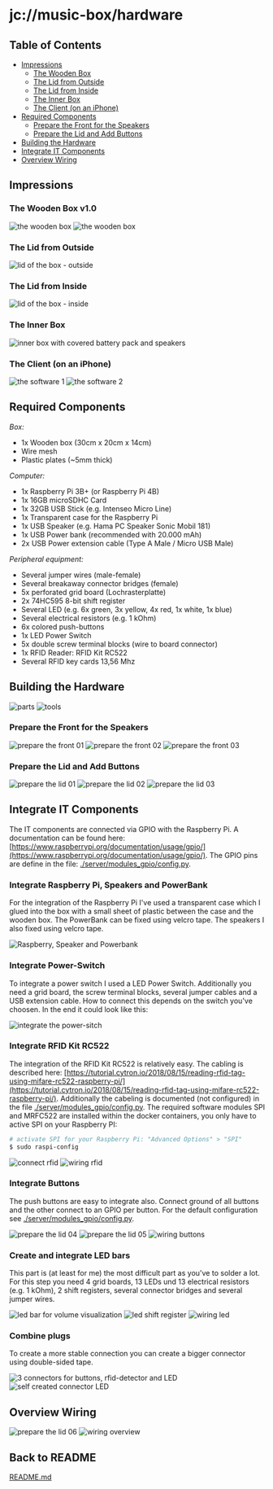 # jc://music-box/hardware

## Table of Contents

- [Impressions](#impressions)
  - [The Wooden Box](#the-wooden-box)
  - [The Lid from Outside](#the-lid-from-outside)
  - [The Lid from Inside](#the-lid-from-inside)
  - [The Inner Box](#the-inner-box)
  - [The Client (on an iPhone)](#the-client-on-an-iphone)
- [Required Components](#required-components)
  - [Prepare the Front for the Speakers](#prepare-the-front-for-the-speakers)
  - [Prepare the Lid and Add Buttons](#prepare-the-lid-and-add-buttons)
- [Building the Hardware](#building-the-hardware)
- [Integrate IT Components](#integrate-it-components)
- [Overview Wiring](#overview-wiring)

## Impressions

### The Wooden Box v1.0
![the wooden box](images/mbox.jpg)
![the wooden box](images/mbox_screen.JPG)

### The Lid from Outside
![lid of the box - outside](images/mbox_detail_0.jpg)

### The Lid from Inside
![lid of the box - inside](images/mbox_detail_1.jpg)

### The Inner Box
![inner box with covered battery pack and speakers](images/mbox_detail_2.jpg)

### The Client (on an iPhone)
![the software 1](images/mbox_client_01.jpg)
![the software 2](images/mbox_client_02.jpg)

## Required Components

*Box:*
* 1x Wooden box (30cm x 20cm x 14cm)
* Wire mesh
* Plastic plates (~5mm thick)

*Computer:*
* 1x Raspberry Pi 3B+ (or Raspberry Pi 4B)
* 1x 16GB microSDHC Card
* 1x 32GB USB Stick (e.g. Intenseo Micro Line)
* 1x Transparent case for the Raspberry Pi
* 1x USB Speaker (e.g. Hama PC Speaker Sonic Mobil 181)
* 1x USB Power bank (recommended with 20.000 mAh)
* 2x USB Power extension cable (Type A Male / Micro USB Male)

*Peripheral equipment:*
* Several jumper wires (male-female)
* Several breakaway connector bridges (female)
* 5x perforated grid board (Lochrasterplatte)
* 2x 74HC595 8-bit shift register
* Several LED (e.g. 6x green, 3x yellow, 4x red, 1x white, 1x blue)
* Several electrical resistors (e.g. 1 kOhm)
* 6x colored push-buttons
* 1x LED Power Switch
* 5x double screw terminal blocks (wire to board connector)
* 1x RFID Reader: RFID Kit RC522
* Several RFID key cards 13,56 Mhz

## Building the Hardware

![parts](images/mbox_parts.JPG)
![tools](images/mbox_tools.JPG)

### Prepare the Front for the Speakers

![prepare the front 01](images/mbox_front01.JPG)
![prepare the front 02](images/mbox_front02.JPG)
![prepare the front 03](images/mbox_front03.JPG)

### Prepare the Lid and Add Buttons

![prepare the lid 01](images/mbox_lid01.JPG)
![prepare the lid 02](images/mbox_lid02.JPG)
![prepare the lid 03](images/mbox_lid03.JPG)

## Integrate IT Components

The IT components are connected via GPIO with the Raspberry Pi. A documentation can be found here: [https://www.raspberrypi.org/documentation/usage/gpio/](https://www.raspberrypi.org/documentation/usage/gpio/).
The GPIO pins are define in the file: [./server/modules_gpio/config.py](../server/modules_gpio/config.py).

### Integrate Raspberry Pi, Speakers and PowerBank

For the integration of the Raspberry Pi I've used a transparent case which I glued into the box with a small sheet of plastic between the case and the wooden box. The PowerBank can be fixed using velcro tape. The speakers I also fixed using velcro tape.

![Raspberry, Speaker and Powerbank](images/mbox_inside01.JPG)

### Integrate Power-Switch

To integrate a power switch I used a LED Power Switch. Additionally you need a grid board, the screw terminal blocks, several jumper cables and a USB extension cable. How to connect this depends on the switch you've choosen. In the end it could look like this:

![integrate the power-sitch](images/mbox_power-switch.JPG)

### Integrate RFID Kit RC522

The integration of the RFID Kit RC522 is relatively easy. The cabling is described here: [https://tutorial.cytron.io/2018/08/15/reading-rfid-tag-using-mifare-rc522-raspberry-pi/](https://tutorial.cytron.io/2018/08/15/reading-rfid-tag-using-mifare-rc522-raspberry-pi/).
Additionally the cabeling is documented (not configured) in the file [./server/modules_gpio/config.py](../server/modules_gpio/config.py).
The required software modules SPI and MRFC522 are installed within the docker containers, you only have to active SPI on your Raspberry PI:

```bash
# activate SPI for your Raspberry Pi: "Advanced Options" > "SPI"
$ sudo raspi-config
```

![connect rfid](images/mbox_rfid.JPG)
![wiring rfid](images/mbox-wiring-02.png)

### Integrate Buttons

The push buttons are easy to integrate also. Connect ground of all buttons and the other connect to an GPIO per button. For the default configuration see [./server/modules_gpio/config.py](../server/modules_gpio/config.py).

![prepare the lid 04](images/mbox_lid04.JPG)
![prepare the lid 05](images/mbox_lid05.JPG)
![wiring buttons](images/mbox-wiring-04.png)

### Create and integrate LED bars

This part is (at least for me) the most difficult part as you've to solder a lot. For this step you need 4 grid boards, 13 LEDs und 13 electrical resistors (e.g. 1 kOhm), 2 shift registers, several connector bridges and several jumper wires.

![led bar for volume visualization](images/mbox_led-bar.JPG)
![led shift register](images/mbox_register.JPG)
![wiring led](images/mbox-wiring-06.png)

### Combine plugs

To create a more stable connection you can create a bigger connector using double-sided tape.

![3 connectors for buttons, rfid-detector and LED](images/mbox_inside_01.JPG)
![self created connector LED](images/mbox_inside_02.JPG)


## Overview Wiring

![prepare the lid 06](images/mbox_lid06.JPG)
![wiring overview](images/mbox-wiring-05.png)

## Back to README

[README.md](../README.md)
